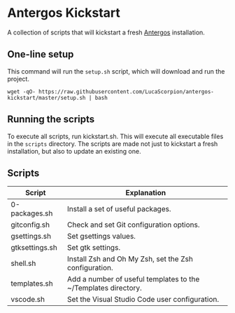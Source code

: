 # Antergos Kickstart
A collection of scripts that will kickstart a fresh [Antergos](https://antergos.com/) installation.

## One-line setup
This command will run the `setup.sh` script, which will download and run the project.

```
wget -qO- https://raw.githubusercontent.com/LucaScorpion/antergos-kickstart/master/setup.sh | bash
```

## Running the scripts
To execute all scripts, run kickstart.sh.
This will execute all executable files in the `scripts` directory.
The scripts are made not just to kickstart a fresh installation, but also to update an existing one.

## Scripts
| Script | Explanation |
| ------ | ----------- |
| 0-packages.sh | Install a set of useful packages. |
| gitconfig.sh | Check and set Git configuration options. |
| gsettings.sh | Set gsettings values. |
| gtksettings.sh | Set gtk settings. |
| shell.sh | Install Zsh and Oh My Zsh, set the Zsh configuration. |
| templates.sh | Add a number of useful templates to the ~/Templates directory. |
| vscode.sh | Set the Visual Studio Code user configuration. |

